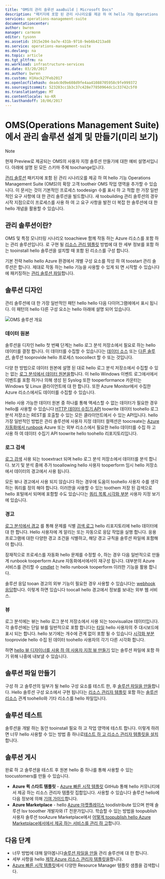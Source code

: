 ```yaml
---
title: "OMS의 관리 솔루션 aaaBuild | Microsoft Docs"
description: "패키지에 포함 된 관리 시나리오를 제공 하 여 hello 기능 Operations Management Suite (OMS)을 확장 하는 관리 솔루션을 고객 tootheir OMS 작업 영역을 추가할 수 있습니다.  이 문서에서는 관리 솔루션 toobe를 만드는 방법에 대 한 내용은 사용자가 자신의 환경에서 사용 또는 사용 가능한 tooyour 고객을 제공 합니다."
services: operations-management-suite
documentationcenter: 
author: bwren
manager: carmonm
editor: tysonn
ms.assetid: 1915e204-ba7e-431b-9718-9eb6b4213ad8
ms.service: operations-management-suite
ms.devlang: na
ms.topic: article
ms.tgt_pltfrm: na
ms.workload: infrastructure-services
ms.date: 03/20/2017
ms.author: bwren
ms.custom: H1Hack27Feb2017
ms.openlocfilehash: dea4c0d9e608d9fe4aa41088705958c9fe999372
ms.sourcegitcommit: 523283cc1b3c37c428e77850964dc1c33742c5f0
ms.translationtype: MT
ms.contentlocale: ko-KR
ms.lasthandoff: 10/06/2017
---
```

# <a name="design-and-build-a-management-solution-in-operations-management-suite-oms-preview"></a>OMS(Operations Management Suite)에서 관리 솔루션 설계 및 만들기(미리 보기)
> [!NOTE]
> 현재 Preview로 제공되는 OMS의 사용자 지정 솔루션 만들기에 대한 예비 설명서입니다. 아래에 설명 된 모든 스키마 주체 toochange입니다.

[관리 솔루션](operations-management-suite-solutions.md) 패키지에 포함 된 관리 시나리오를 제공 하 여 hello 기능 Operations Management Suite (OMS)의 확장 고객 tootheir OMS 작업 영역을 추가할 수 있습니다.  이 문서는 것이 기본적인 프로세스 toodesign 수를 표시 하 고 적합 한 가장 일반적인 요구 사항에 대 한 관리 솔루션을 빌드합니다.  새 toobuilding 관리 솔루션의 경우 시작 지점으로이 프로세스를 사용 하 여 고 요구 사항을 발전 더 복잡 한 솔루션에 대 한 hello 개념을 활용할 수 있습니다.

## <a name="what-is-a-management-solution"></a>관리 솔루션이란?

OMS 및 특정 모니터링 시나리오 tooachieve 함께 작동 하는 Azure 리소스를 포함 하는 관리 솔루션입니다.  로 구현 될 [리소스 관리 템플릿](../azure-resource-manager/resource-manager-template-walkthrough.md) 방법에 대 한 세부 정보를 포함 하는 tooinstall hello 솔루션을 설치할 때 포함 된 리소스를 구성 합니다.

기본 전략 hello hello Azure 환경에서 개별 구성 요소를 작성 하 여 toostart 관리 솔루션은 합니다.  제대로 작동 하는 hello 기능을 사용할 수 있게 되 면 시작할 수 있습니다에 패키징하는 [관리 솔루션 파일](operations-management-suite-solutions-solution-file.md)합니다. 


## <a name="design-your-solution"></a>솔루션 디자인
관리 솔루션에 대 한 가장 일반적인 패턴 hello hello 다음 다이어그램에에서 표시 됩니다.  이 패턴의 hello 다른 구성 요소는 hello 아래에 설명 되어 있습니다.

![OMS 솔루션 개요](media/operations-management-suite-solutions/solution-overview.png)


### <a name="data-sources"></a>데이터 원본
솔루션을 디자인 hello 첫 번째 단계는 hello 로그 분석 저장소에서 필요로 하는 hello 데이터를 결정 합니다.  이 데이터를 수집할 수 있습니다는 [데이터 소스](../log-analytics/log-analytics-data-sources.md) 또는 [다른 솔루션](operations-management-suite-solutions.md), 솔루션 tooprovide hello 프로세스 toocollect 할 수 또는 것입니다.

다양 한 방법으로 데이터 원본에 설명 된 대로 hello 로그 분석 저장소에서 수집할 수 있는 없는 [로그 분석에서 데이터 원본을](../log-analytics/log-analytics-data-sources.md)합니다.  이 hello Windows 이벤트 로그에서에서 이벤트를 포함 하거나 의해 생성 된 Syslog 또한 tooperformance 카운터는 Windows 및 Linux 클라이언트에 대 한 합니다.  또한 Azure Monitor에서 수집한 Azure 리소스에서도 데이터를 수집할 수 있습니다.  

Hello 사용 가능한 데이터 원본 중 하나를 통해 액세스할 수 없는 데이터가 필요한 경우 hello를 사용할 수 있습니다 [HTTP 데이터 수집기 API](../log-analytics/log-analytics-data-collector-api.md) toowrite 데이터 toohello 로그 분석 저장소는 REST를 호출할 수 있는 모든 클라이언트에서 수 있는 API입니다.  hello 가장 일반적인 방법은 관리 솔루션에 사용자 지정 데이터 컬렉션은 toocreate는 [Azure 자동화에서 runbook](../automation/automation-runbook-types.md) Azure 또는 외부 리소스에서 필요한 hello 데이터를 수집 하 고 사용 하 여 데이터 수집기 API toowrite hello toohello 리포지토리입니다.  

### <a name="log-searches"></a>로그 검색
[로그 검색](../log-analytics/log-analytics-log-searches.md) 사용 되는 tooextract 되며 hello 로그 분석 저장소에서 데이터를 분석 합니다.  보기 및 분석 중에 추가 tooallowing hello 사용자 tooperform 임시 hello 저장소에서 데이터의 경고에서 사용 됩니다.  

모든 뷰나 경고에서 사용 되지 않습니다 하는 경우에 도움이 toohello 사용자 수를 생각 하는 쿼리를 정의 해야 합니다.  이러한을 사용할 수 있는 toothem 저장 된 검색으로 hello 포털에서 되며에 포함할 수도 있습니다는 [쿼리 목록 시각화 부분](../log-analytics/log-analytics-view-designer-parts.md#list-of-queries-part) 사용자 지정 보기에 있습니다.

### <a name="alerts"></a>경고
[로그 분석에서 경고](../log-analytics/log-analytics-alerts.md) 를 통해 문제를 식별 [검색 로그](#log-searches) hello 리포지토리에 hello 데이터에 대 한 합니다.  Hello 사용자에 게 알리는 또는 자동으로 응답 작업을 실행 합니다. 응용 프로그램에 대한 다양한 경고 조건을 식별하고, 해당 경고 규칙을 솔루션 파일에 포함해야 합니다.

잠재적으로 프로세스를 자동화 hello 문제를 수정할 수, 하는 경우 다음 일반적으로 만들게 runbook tooperform Azure 자동화에서에서이 재구성 됩니다.  대부분의 Azure 서비스를 관리할 수 [cmdlet](/powershell/azure/overview) 는 hello runbook tooperform 이러한 기능을 활용 합니다.

솔루션 응답 tooan 경고의 외부 기능이 필요한 경우 사용할 수 있습니다는 [webhook 응답](../log-analytics/log-analytics-alerts-actions.md)합니다.  이렇게 하면 있습니다 toocall hello 경고에서 정보를 보내는 외부 웹 서비스.

### <a name="views"></a>뷰
로그 분석에는 뷰는 hello 로그 분석 저장소에서 사용 되는 toovisualize 데이터입니다.  각 솔루션에는 단일 뷰를 일반적으로 포함 합니다는 [타일](../log-analytics/log-analytics-view-designer-tiles.md) hello 사용자의 주 대시보드에 표시 되는 합니다.  hello 보기에는 개수에 관계 없이 포함 될 수 있습니다 [시각화 부분](../log-analytics/log-analytics-view-designer-parts.md) tooprovide hello 수집 된 데이터 toohello 사용자의 각기 다른 시각화 합니다.

하면 [hello 뷰 디자이너를 사용 하 여 사용자 지정 뷰 만들기](../log-analytics/log-analytics-view-designer.md) 있는 솔루션 파일에 포함 하기 위해 나중에 내보낼 수 있습니다.  


## <a name="create-solution-file"></a>솔루션 파일 만들기
구성 하 고 솔루션의 일부가 될 hello 구성 요소를 테스트 한, 후 [솔루션 파일을 만들](operations-management-suite-solutions-solution-file.md)합니다.  Hello 솔루션 구성 요소에서 구현 됩니다는 [리소스 관리자 템플릿](../azure-resource-manager/resource-group-authoring-templates.md) 포함 하는 [솔루션 리소스](operations-management-suite-solutions-solution-file.md#solution-resource) 관계 toohello와 기타 리소스를 hello 파일입니다.  


## <a name="test-your-solution"></a>솔루션 테스트
솔루션을 개발 하는 동안 tooinstall 필요 하 고 작업 영역에 테스트 합니다.  이렇게 하려면 너무 hello 사용할 수 있는 방법 중 하나로[테스트 하 고 리소스 관리자 템플릿을 설치](../azure-resource-manager/resource-group-template-deploy.md)합니다.

## <a name="publish-your-solution"></a>솔루션 게시
완료 하 고 솔루션을 테스트 후 원본 hello 중 하나를 통해 사용할 수 있는 toocustomers를 만들 수 있습니다.

- **Azure 퀵 스타트 템플릿** -  [Azure 빠른 시작 템플릿](https://azure.microsoft.com/resources/templates/) GitHub 통해 hello 커뮤니티에서 제공 하는 리소스 관리자 템플릿 집합입니다.  사용할 수 있습니다 솔루션 hello에 다음 정보에 의해 [기여 가이드](https://github.com/Azure/azure-quickstart-templates/tree/master/1-CONTRIBUTION-GUIDE)합니다.
- **Azure Marketplace** -  hello [Azure 마켓플레이스](https://azuremarketplace.microsoft.com/marketplace/) toodistribute 있으며 판매 솔루션 Isv tooother 개발자와 IT 전문가입니다.  학습할 수 있는 방법을 toopublish 사용자 솔루션 tooAzure Marketplace에서 [어떻게 toopublish hello Azure Marketplace에서에서 제공 하는 서비스를 관리 하 고](../marketplace-publishing/marketplace-publishing-getting-started.md)합니다.



## <a name="next-steps"></a>다음 단계
* 너무 방법에 대해 알아봅니다[솔루션 파일을 만들](operations-management-suite-solutions-solution-file.md) 관리 솔루션에 대 한 합니다.
* 세부 사항을 hello [제작 Azure 리소스 관리자 템플릿을](../azure-resource-manager/resource-group-authoring-templates.md)합니다.
* [Azure 빠른 시작 템플릿](https://azure.microsoft.com/documentation/templates)에서 다양한 Resource Manager 템플릿 샘플을 검색합니다.